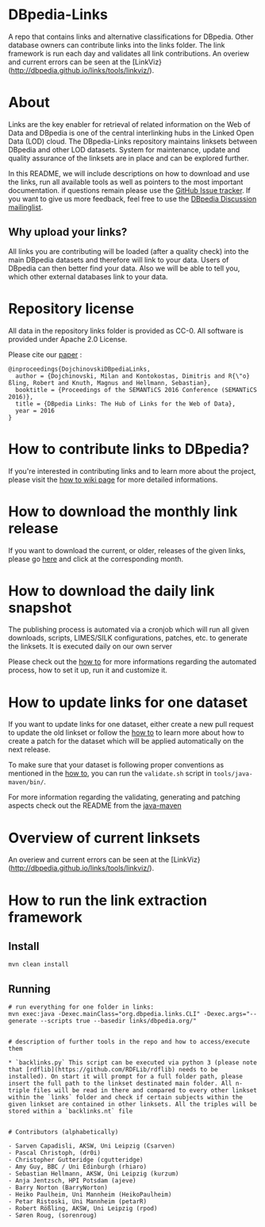 DBpedia-Links
=============
A repo that contains links and alternative classifications for DBpedia. Other database owners can contribute links into the links folder. The link framework is run each day and validates all link contributions. An overiew and current errors can be seen at the [LinkViz}(http://dbpedia.github.io/links/tools/linkviz/). 

# About

Links are the key enabler for retrieval of related information on the Web of Data and DBpedia is one of the central interlinking hubs in the Linked Open Data (LOD) cloud. The DBpedia-Links repository maintains linksets between DBpedia and other LOD datasets. System for maintenance, update and quality assurance of the linksets are in place and can be explored further.

In this README, we will include descriptions on how to download and use the links, run all available tools as well as pointers to the most important documentation. if questions remain please use the [GitHub Issue tracker](http://github.com/dbpedia/dbpedia-links/issues). If you want to give us more feedback, feel free to use the [DBpedia Discussion mailinglist](http://lists.sourceforge.net/lists/listinfo/dbpedia-discussion).

## Why upload your links?
All links you are contributing will be loaded (after a quality check) into the main DBpedia datasets and therefore will link to your data. Users of DBpedia can then better find your data. Also we will be able to tell you, which other external databases link to your data. 

# Repository license
All data in the repository links folder is provided as CC-0. All software is provided under Apache 2.0 License.

Please cite our [paper](http://ceur-ws.org/Vol-1695/paper21.pdf) :
```
@inproceedings{DojchinovskiDBpediaLinks,
  author = {Dojchinovski, Milan and Kontokostas, Dimitris and R{\"o}ßling, Robert and Knuth, Magnus and Hellmann, Sebastian},
  booktitle = {Proceedings of the SEMANTiCS 2016 Conference (SEMANTiCS 2016)},
  title = {DBpedia Links: The Hub of Links for the Web of Data},
  year = 2016
}
```

# How to contribute links to DBpedia?
If you're interested in contributing links and to learn more about the project, please visit the [how to wiki page](https://github.com/dbpedia/links/wiki/How-To-Contribute-Links-to-DBpedia) for more detailed informations. 


# How to download the monthly link release
If you want to download the current, or older, releases of the given links, please go [here](http://downloads.dbpedia.org/links/) and click at the corresponding month.

# How to download the daily link snapshot

The publishing process is automated via a cronjob which will run all given downloads, scripts, LIMES/SILK configurations, patches, etc. to generate the linksets. It is executed daily on our own server

Please check out the [how to](https://github.com/dbpedia/links/wiki/How-To-Contribute-Links-to-DBpedia#automated-process) for more informations regarding the automated process, how to set it up, run it and customize it.

# How to update links for one dataset
If you want to update links for one dataset, either create a new pull request to update the old linkset or follow the [how to](https://github.com/dbpedia/links/wiki/How-To-Contribute-Links-to-DBpedia) to learn more about how to create a patch for the dataset which will be applied automatically on the next release.

To make sure that your dataset is following proper conventions as mentioned in the [how to](https://github.com/dbpedia/links/wiki/How-To-Contribute-Links-to-DBpedia), you can run the `validate.sh` script in `tools/java-maven/bin/`.

For more information regarding the validating, generating and patching aspects check out the README from the [java-maven](https://github.com/dbpedia/links/tree/master/tools/java-maven)

# Overview of current linksets
An overiew and current errors can be seen at the [LinkViz}(http://dbpedia.github.io/links/tools/linkviz/). 

# How to run the link extraction framework

## Install
```
mvn clean install
```

## Running
```
# run everything for one folder in links:
mvn exec:java -Dexec.mainClass="org.dbpedia.links.CLI" -Dexec.args="--generate --scripts true --basedir links/dbpedia.org/"


# description of further tools in the repo and how to access/execute them

* `backlinks.py` This script can be executed via python 3 (please note that [rdflib](https://github.com/RDFLib/rdflib) needs to be installed). On start it will prompt for a full folder path, please insert the full path to the linkset destinated main folder. All n-triple files will be read in there and compared to every other linkset within the `links` folder and check if certain subjects within the given linkset are contained in other linksets. All the triples will be stored within a `backlinks.nt` file


# Contributors (alphabetically)

- Sarven Capadisli, AKSW, Uni Leipzig (Csarven)
- Pascal Christoph, (dr0i)
- Christopher Gutteridge (cgutteridge)
- Amy Guy, BBC / Uni Edinburgh (rhiaro)
- Sebastian Hellmann, AKSW, Uni Leipzig (kurzum)
- Anja Jentzsch, HPI Potsdam (ajeve)
- Barry Norton (BarryNorton)
- Heiko Paulheim, Uni Mannheim (HeikoPaulheim)
- Petar Ristoski, Uni Mannheim (petarR)
- Robert Rößling, AKSW, Uni Leipzig (rpod)
- Søren Roug, (sorenroug)

